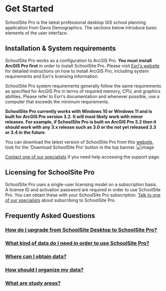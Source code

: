 # Get Started

SchoolSite Pro is the latest professional desktop GIS school planning application from Davis Demographics. The sections below introduce basic elements of the user interface. 

## Installation & System requirements

SchoolSite Pro works as a configuration to ArcGIS Pro. **You must install ArcGIS Pro first** in order to install SchoolSite Pro. Please visit [Esri's website](http://pro.arcgis.com/en/pro-app/get-started/get-started.htm) for detailed instructions on how to install ArcGIS Pro, including system requirements and Esri's licensing information.

SchoolSite Pro system requirements generally follow the same requirements as specified for ArcGIS Pro in terms of required memory, CPU, and graphics abilities. Please refer to Esri's documentation and whenever possible, use a computer that exceeds the minimum requirements. 

**SchoolSite Pro currently works with Windows 10 or Windows 11 and is built for ArcGIS Pro version 3.2. It will most likely work with minor releases. For example, if SchoolSite Pro is built on ArcGIS Pro 3.2 then it should work with any 3.x release such as 3.0 or the not yet released 3.3 or 3.4 in the future.**

You can download the latest version of SchoolSite Pro from this [website](https://help.davisdemographics.com/), look for the 'Download SchoolSite Pro' button in the top banner.
![image](https://user-images.githubusercontent.com/5185948/231880718-bc3a69fb-d089-4b1b-9f08-fc14420358cd.png)

[Contact one of our specialists](https://davisdemographics.com/get-started/) if you need help accessing the support page.

## Licensing for SchoolSite Pro

SchoolSite Pro uses a single-user licensing model on a subscription basis. A license ID and activation password are required in order to use SchoolSite Pro. You can obtain these with your SchoolSite Pro subscription. [Talk to one of our specialists](https://davisdemographics.com/get-started/) about subscribing to SchoolSite Pro.

## Frequently Asked Questions

### [How do I upgrade from SchoolSite Desktop to SchoolSite Pro?](faq/upgradingToPro.md)

### [What kind of data do I need in order to use SchoolSite Pro?](faq/whatData.md)

### [Where can I obtain data?](faq/obtainData.md)

### [How should I organize my data?](faq/organizingData.md)

### [What are study areas?](faq/studyAreas.md)
